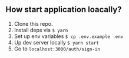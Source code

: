 ## How start application loacally?

1. Clone this repo.
1. Install deps via `$ yarn`
1. Set up env variables `$ cp .env.example .env`
1. Up dev server locally `$ yarn start`
1. Go to `localhost:3000/auth/sign-in`

